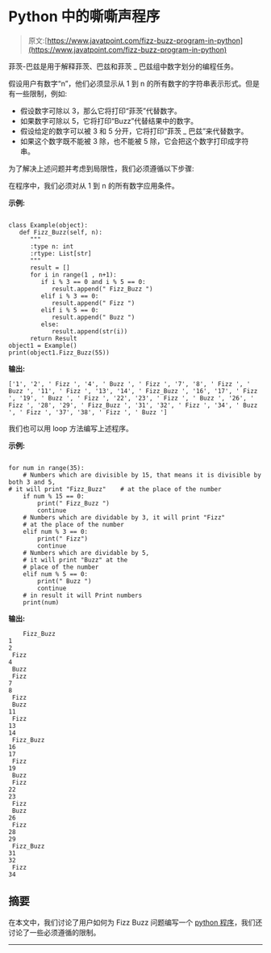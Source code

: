 # Python 中的嘶嘶声程序

> 原文:[https://www.javatpoint.com/fizz-buzz-program-in-python](https://www.javatpoint.com/fizz-buzz-program-in-python)

菲茨-巴兹是用于解释菲茨、巴兹和菲茨 _ 巴兹组中数字划分的编程任务。

假设用户有数字“n”，他们必须显示从 1 到 n 的所有数字的字符串表示形式。但是有一些限制，例如:

*   假设数字可除以 3，那么它将打印“菲茨”代替数字。
*   如果数字可除以 5，它将打印“Buzz”代替结果中的数字。
*   假设给定的数字可以被 3 和 5 分开，它将打印“菲茨 _ 巴兹”来代替数字。
*   如果这个数字既不能被 3 除，也不能被 5 除，它会把这个数字打印成字符串。

为了解决上述问题并考虑到局限性，我们必须遵循以下步骤:

在程序中，我们必须对从 1 到 n 的所有数字应用条件。

**示例:**

```

class Example(object):
   def Fizz_Buzz(self, n):
      """
      :type n: int
      :rtype: List[str]
      """
      result = []
      for i in range(1 , n+1):
         if i % 3 == 0 and i % 5 == 0:
            result.append(" Fizz_Buzz ")
         elif i % 3 == 0:
            result.append(" Fizz ")
         elif i % 5 == 0:
            result.append(" Buzz ")
         else:
            result.append(str(i))
      return Result
object1 = Example()
print(object1.Fizz_Buzz(55))

```

**输出:**

```
['1', '2', ' Fizz ', '4', ' Buzz ', ' Fizz ', '7', '8', ' Fizz ', ' Buzz ', '11', ' Fizz ', '13', '14', ' Fizz_Buzz ', '16', '17', ' Fizz ', '19', ' Buzz ', ' Fizz ', '22', '23', ' Fizz ', ' Buzz ', '26', ' Fizz ', '28', '29', ' Fizz_Buzz ', '31', '32', ' Fizz ', '34', ' Buzz ', ' Fizz ', '37', '38', ' Fizz ', ' Buzz ']

```

我们也可以用 loop 方法编写上述程序。

**示例:**

```

for num in range(35):
    # Numbers which are divisible by 15, that means it is divisible by both 3 and 5, 
# it will print "Fizz_Buzz"    # at the place of the number
    if num % 15 == 0:
        print(" Fizz_Buzz ")                                        
        continue
    # Numbers which are dividable by 3, it will print "Fizz"
    # at the place of the number
    elif num % 3 == 0:    
        print(" Fizz")                                        
        continue
    # Numbers which are dividable by 5,
    # it will print "Buzz" at the
    # place of the number
    elif num % 5 == 0:        
        print(" Buzz ")                                    
        continue 
    # in result it will Print numbers
    print(num)

```

**输出:**

```
	Fizz_Buzz 
1
2
 Fizz
4
 Buzz 
 Fizz
7
8
 Fizz
 Buzz 
11
 Fizz
13
14
 Fizz_Buzz 
16
17
 Fizz
19
 Buzz 
 Fizz
22
23
 Fizz
 Buzz 
26
 Fizz
28
29
 Fizz_Buzz 
31
32
 Fizz
34

```

## 摘要

在本文中，我们讨论了用户如何为 Fizz Buzz 问题编写一个 [python 程序](https://www.javatpoint.com/python-programs)，我们还讨论了一些必须遵循的限制。

* * *